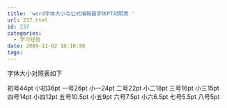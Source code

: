 ```yaml
---
title: 'word字体大小与公式编辑器字体PT对照表 '
url: 237.html
id: 237
categories:
  - 学习经验
date: 2009-11-02 10:10:56
tags:
---
```


字体大小对照表如下  
  
初号44pt 小初36pt 一号26pt 小一24pt 二号22pt 小二18pt 三号16pt 小三15pt 四号14pt 小四12pt 五号10.5pt 小五9pt 六号7.5pt 小六6.5pt 七号5.5pt 八号5pt